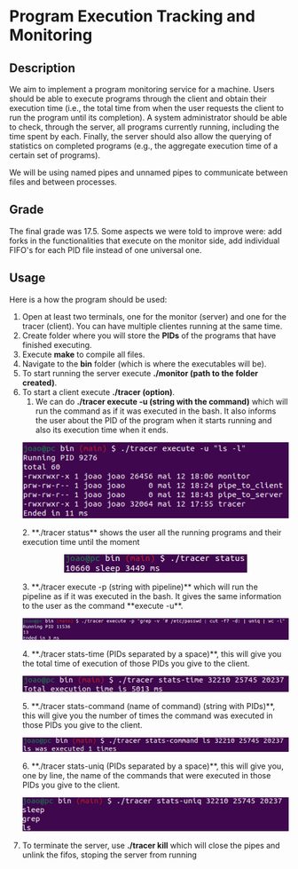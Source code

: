 # Program Execution Tracking and Monitoring
## Description
We aim to implement a program monitoring service for a machine. Users should be able to execute programs through the client and obtain their execution time (i.e., the total time from when the user requests the client to run the program until its completion). A system administrator should be able to check, through the server, all programs currently running, including the time spent by each. Finally, the server should also allow the querying of statistics on completed programs (e.g., the aggregate execution time of a certain set of programs).

We will be using named pipes and unnamed pipes to communicate between files and between processes.

## Grade
The final grade was 17.5. Some aspects we were told to improve were: add forks in the functionalities that execute on the monitor side, add individual FIFO's for each PID file instead of one universal one.

## Usage

Here is a how the program should be used:

1. Open at least two terminals, one for the monitor (server) and one for the tracer (client). You can have multiple clientes running at the same time.
2. Create folder where you will store the **PIDs** of the programs that have finished executing.
3. Execute **make** to compile all files.
4. Navigate to the **bin** folder (which is where the executables will be).
5. To start running the server execute **./monitor (path to the folder created)**.
6. To start a client execute **./tracer (option)**.
	1. We can do **./tracer execute -u (string with the command)** which will run the command as if it was executed in the bash. It also informs the user about the PID of the program when it starts running and also its execution time when it ends.
	<p align="center">
  	  <img src="docs/assets/images/execute-u.png" alt="Execute U">
	</p>
    2. **./tracer status** shows the user all the running programs and their execution time until the moment
    <p align="center">
  	  <img src="docs/assets/images/status.png" alt="Status">
	</p>
    3. **./tracer execute -p (string with pipeline)** which will run the pipeline as if it was executed in the bash. It gives the same information to the user as the command **execute -u**.
    <p align="center">
  	  <img src="docs/assets/images/execute-p.png" alt="Execute P">
	</p>
    4. **./tracer stats-time (PIDs separated by a space)**, this will give you the total time of execution of those PIDs you give to the client.
    <p align="center">
  	  <img src="docs/assets/images/stats-time.png" alt="Stats Time">
	</p>
    5. **./tracer stats-command (name of command) (string with PIDs)**, this will give you the number of times the command was executed in those PIDs you give to the client.
    <p align="center">
  	  <img src="docs/assets/images/stats-command.png" alt="Stats Command">
	</p>
    6. **./tracer stats-uniq (PIDs separated by a space)**, this will give you, one by line, the name of the commands that were executed in those PIDs you give to the client.
    <p align="center">
  	  <img src="docs/assets/images/stats-uniq.png" alt="Stats Uniq">
	</p>
7. To terminate the server, use **./tracer kill** which will close the pipes and unlink the fifos, stoping the server from running
